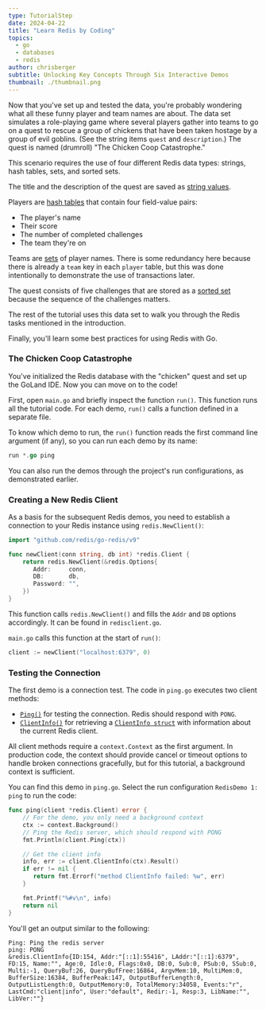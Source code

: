```yaml
---
type: TutorialStep
date: 2024-04-22
title: "Learn Redis by Coding"
topics:
  - go
  - databases
  - redis
author: chrisberger
subtitle: Unlocking Key Concepts Through Six Interactive Demos
thumbnail: ./thumbnail.png
---
```


Now that you've set up and tested the data, you're probably wondering what all these funny player and team names are about. The data set simulates a role-playing game where several players gather into teams to go on a quest to rescue a group of chickens that have been taken hostage by a group of evil goblins. (See the string items `quest` and `description`.) The quest is named (drumroll) "The Chicken Coop Catastrophe."

This scenario requires the use of four different Redis data types: strings, hash tables, sets, and sorted sets.

The title and the description of the quest are saved as [string values](https://redis.io/docs/data-types/strings/).

Players are [hash tables](https://redis.io/docs/data-types/hashes/) that contain four field-value pairs:

- The player's name
- Their score
- The number of completed challenges
- The team they're on

Teams are [sets](https://redis.io/docs/data-types/sets/) of player names. There is some redundancy here because there is already a `team` key in each `player` table, but this was done intentionally to demonstrate the use of transactions later.

The quest consists of five challenges that are stored as a [sorted set](https://redis.io/docs/data-types/sorted-sets/) because the sequence of the challenges matters.

The rest of the tutorial uses this data set to walk you through the Redis tasks mentioned in the introduction.

Finally, you'll learn some best practices for using Redis with Go.

### The Chicken Coop Catastrophe

You've initialized the Redis database with the "chicken" quest and set up the GoLand IDE. Now you can move on to the code!

First, open `main.go` and briefly inspect the function `run()`. This function runs all the tutorial code. For each demo, `run()` calls a function defined in a separate file.

To know which demo to run, the `run()` function reads the first command line argument (if any), so you can run each demo by its name:

```go
run *.go ping
```

You can also run the demos through the project's run configurations, as demonstrated earlier.

### Creating a New Redis Client

As a basis for the subsequent Redis demos, you need to establish a connection to your Redis instance using `redis.NewClient()`:

```go
import "github.com/redis/go-redis/v9"

func newClient(conn string, db int) *redis.Client {
    return redis.NewClient(&redis.Options{
       Addr:     conn,
       DB:       db,
       Password: "",
    })
}
```

This function calls `redis.NewClient()` and fills the `Addr` and `DB` options accordingly. It can be found in `redisclient.go`.

`main.go` calls this function at the start of `run()`:

```go
client := newClient("localhost:6379", 0)
```

### Testing the Connection

The first demo is a connection test. The code in `ping.go` executes two client methods:

- [`Ping()`](https://pkg.go.dev/github.com/redis/go-redis/v9#Client.Ping) for testing the connection. Redis should respond with `PONG`.
- [`ClientInfo()`](https://pkg.go.dev/github.com/redis/go-redis/v9#Client.ClientInfo) for retrieving a [`ClientInfo struct`](https://pkg.go.dev/github.com/redis/go-redis/v9#ClientInfo) with information about the current Redis client.

All client methods require a `context.Context` as the first argument. In production code, the context should provide cancel or timeout options to handle broken connections gracefully, but for this tutorial, a background context is sufficient.

You can find this demo in `ping.go`. Select the run configuration `RedisDemo 1: ping` to run the code:

```go
func ping(client *redis.Client) error {
    // For the demo, you only need a background context
    ctx := context.Background()
    // Ping the Redis server, which should respond with PONG
    fmt.Println(client.Ping(ctx))

    // Get the client info
    info, err := client.ClientInfo(ctx).Result()
    if err != nil {
       return fmt.Errorf("method ClientInfo failed: %w", err)
    }

    fmt.Printf("%#v\n", info)
    return nil
}
```

You'll get an output similar to the following:

```
Ping: Ping the redis server
ping: PONG
&redis.ClientInfo{ID:154, Addr:"[::1]:55416", LAddr:"[::1]:6379", FD:15, Name:"", Age:0, Idle:0, Flags:0x0, DB:0, Sub:0, PSub:0, SSub:0, Multi:-1, QueryBuf:26, QueryBufFree:16864, ArgvMem:10, MultiMem:0, BufferSize:16384, BufferPeak:147, OutputBufferLength:0, OutputListLength:0, OutputMemory:0, TotalMemory:34058, Events:"r", LastCmd:"client|info", User:"default", Redir:-1, Resp:3, LibName:"", LibVer:""}
```
